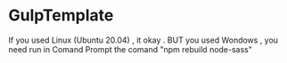 # GulpTemplate
If you used Linux (Ubuntu 20.04) , it okay .
BUT you used Wondows , you need run in Comand Prompt the comand "npm rebuild node-sass"